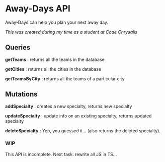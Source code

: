 # Away-Days API

Away-Days can help you plan your next away day.

*This was created during my time as a student at Code Chrysalis*

## Queries

**getTeams**
: returns all the teams in the database

**getCities**
: returns all the cities in the database

**getTeamsByCity**
: returns all the teams of a particular city

## Mutations

**addSpecialty** 
: creates a new specialty, returns new specialty

**updateSpecialty**
: update info on an existing specialty, returns updated specialty

**deleteSpecialty**
: Yep, you guessed it... (also returns the deleted specialty).


### WIP
This API is incomplete.
Next task: rewrite all JS in TS...
